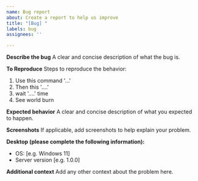 ```yaml
---
name: Bug report
about: Create a report to help us improve
title: "[Bug] "
labels: bug
assignees: ''

---
```


**Describe the bug**
A clear and concise description of what the bug is.

**To Reproduce**
Steps to reproduce the behavior:
1. Use this command '...'
2. Then this '....'
3. wait '....' time
4. See world burn

**Expected behavior**
A clear and concise description of what you expected to happen.

**Screenshots**
If applicable, add screenshots to help explain your problem.

**Desktop (please complete the following information):**
 - OS: [e.g. Windows 11]
 - Server version [e.g. 1.0.0]


**Additional context**
Add any other context about the problem here.
